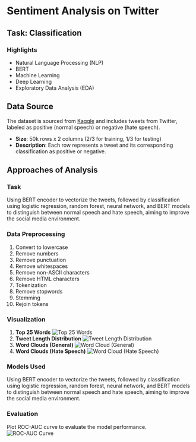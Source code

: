 # Sentiment Analysis on Twitter

## Task: Classification

### Highlights
- Natural Language Processing (NLP)
- BERT
- Machine Learning
- Deep Learning
- Exploratory Data Analysis (EDA)

## Data Source
The dataset is sourced from [Kaggle](https://www.kaggle.com/datasets/vkrahul/twitter-hate-speech) and includes tweets from Twitter, labeled as positive (normal speech) or negative (hate speech).

- **Size**: 50k rows x 2 columns (2/3 for training, 1/3 for testing)
- **Description**: Each row represents a tweet and its corresponding classification as positive or negative.

## Approaches of Analysis

### Task
Using BERT encoder to vectorize the tweets, followed by classification using logistic regression, random forest, neural network, and BERT models to distinguish between normal speech and hate speech, aiming to improve the social media environment.

### Data Preprocessing
1. Convert to lowercase
2. Remove numbers
3. Remove punctuation
4. Remove whitespaces
5. Remove non-ASCII characters
6. Remove HTML characters
7. Tokenization
8. Remove stopwords
9. Stemming
10. Rejoin tokens

### Visualization
1. **Top 25 Words**
   ![Top 25 Words](path/to/image)
2. **Tweet Length Distribution**
   ![Tweet Length Distribution](path/to/image)
3. **Word Clouds (General)**
   ![Word Cloud (General)](path/to/image)
4. **Word Clouds (Hate Speech)**
   ![Word Cloud (Hate Speech)](path/to/image)

### Models Used
Using BERT encoder to vectorize the tweets, followed by classification using logistic regression, random forest, neural network, and BERT models to distinguish between normal speech and hate speech, aiming to improve the social media environment.

### Evaluation
Plot ROC-AUC curve to evaluate the model performance.
![ROC-AUC Curve](path/to/image)

